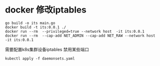 # docker 修改iptables


```
go build -o its main.go
docker build -t its:0.0.1 ./
docker run --rm  --privileged=true --network host  -it its:0.0.1
docker run --rm  --cap-add NET_ADMIN --cap-add NET_RAW --network host  -it its:0.0.1
```

需要配置k8s集群设备iptables 禁用某些端口
```
kubectl apply -f daemonsets.yaml
```

